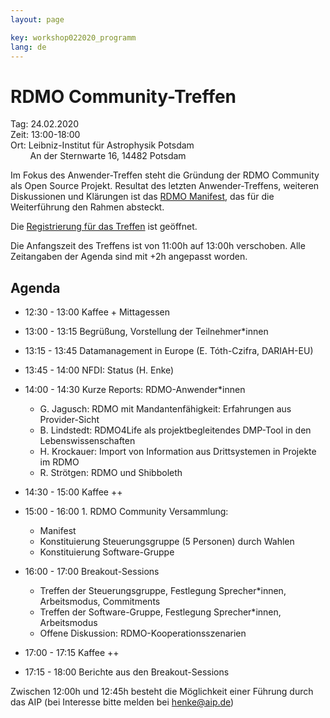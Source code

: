 ```yaml
---
layout: page

key: workshop022020_programm
lang: de
---
```



# RDMO Community-Treffen

Tag:     24.02.2020<br>
Zeit:    13:00-18:00<br>
Ort: Leibniz-Institut für Astrophysik Potsdam<br>
&nbsp;&nbsp;&nbsp;&nbsp;&nbsp;&nbsp;&nbsp;&nbsp;An der Sternwarte 16, 14482 Potsdam<br>



Im Fokus des Anwender-Treffen steht die Gründung der RDMO Community als Open Source Projekt. Resultat des letzten Anwender-Treffens, weiteren Diskussionen und Klärungen ist das [RDMO Manifest](https://rdmorganiser.github.io/docs/RDMO-Manifest-122019.pdf), das für die Weiterführung den Rahmen absteckt.

Die [Registrierung für das Treffen](https://meetings.aip.de/rdmo/meetings/RDMO-FOS/registration/) ist geöffnet.

Die Anfangszeit des Treffens ist von 11:00h auf 13:00h verschoben. 
Alle Zeitangaben der Agenda sind mit +2h angepasst worden.

## Agenda

- 12:30 - 13:00 Kaffee + Mittagessen

- 13:00 - 13:15 Begrüßung, Vorstellung der Teilnehmer*innen
- 13:15 - 13:45 Datamanagement in Europe (E. Tóth-Czifra, DARIAH-EU)
- 13:45 - 14:00 NFDI: Status  (H. Enke)
- 14:00 - 14:30 Kurze Reports:  RDMO-Anwender*innen
    - G. Jagusch:   RDMO mit Mandantenfähigkeit: Erfahrungen aus Provider-Sicht
    - B. Lindstedt: RDMO4Life als projektbegleitendes DMP-Tool in den Lebenswissenschaften
    - H. Krockauer: Import von Information aus Drittsystemen in Projekte im RDMO
    - R. Strötgen:  RDMO und Shibboleth

- 14:30 - 15:00 Kaffee ++

- 15:00 - 16:00 1. RDMO Community Versammlung:  
    - Manifest
    - Konstituierung Steuerungsgruppe (5 Personen) durch Wahlen
    - Konstituierung Software-Gruppe

- 16:00 - 17:00 Breakout-Sessions
    - Treffen der Steuerungsgruppe, Festlegung Sprecher*innen, Arbeitsmodus, Commitments
    - Treffen der Software-Gruppe, Festlegung Sprecher*innen, Arbeitsmodus
    - Offene Diskussion: RDMO-Kooperationsszenarien  
    
- 17:00 - 17:15 Kaffee ++
- 17:15 - 18:00 Berichte aus den Breakout-Sessions

Zwischen 12:00h und 12:45h besteht die Möglichkeit einer Führung durch das AIP (bei Interesse bitte melden bei henke@aip.de)

